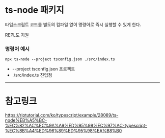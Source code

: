 # ts-node 패키지

타입스크립트 코드를 별도의 컴파일 없이 명령어로 즉시 실행할 수 있게 한다.

REPL도 지원

### 명령어 예시
```
npx ts-node --project tsconfig.json ./src/index.ts 
```
* --project tsconfig.json 프로젝트
* ./src/index.ts 진입점

***

# 참고링크
https://riptutorial.com/ko/typescript/example/28089/ts-node%EB%A5%BC-%EC%82%AC%EC%9A%A9%ED%95%98%EC%97%AC-typescript-%EC%8B%A4%ED%96%89%ED%95%98%EA%B8%B0
